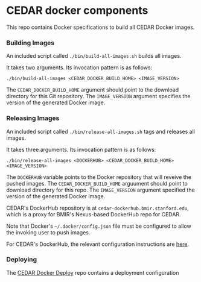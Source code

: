 # CEDAR docker components

This repo contains Docker specifications to build all CEDAR Docker images.

### Building Images

An included script called `./bin/build-all-images.sh` builds all images.

It takes two arguments. Its invocation pattern is as follows:

    ./bin/build-all-images <CEDAR_DOCKER_BUILD_HOME> <IMAGE_VERSION>

The `CEDAR_DOCKER_BUILD_HOME` argument should point to the download directory for this Git repository.
The `IMAGE_VERSION` argument specifies the version of the generated Docker image.

### Releasing Images

An included script called `./bin/release-all-images.sh` tags and releases all images.

It takes three arguments. Its invocation pattern is as follows:

    ./bin/release-all-images <DOCKERHUB> <CEDAR_DOCKER_BUILD_HOME> <IMAGE_VERSION>

The `DOCKERHUB` variable points to the Docker repository that will reveive the pushed images.
The `CEDAR_DOCKER_BUILD_HOME` arguument should point to download directory for this repo.
The `IMAGE_VERSION` argument specified the version of the generated Docker image.

CEDAR's DockerHub repository is at `cedar-dockerhub.bmir.stanford.edu`, which is a proxy for BMIR's Nexus-based DockerHub repo for CEDAR.

Note that Docker's `~/.docker/config.json` file must be configured to allow the invoking user to push images.

For CEDAR's DockerHub, the relevant configuration instructions are [here](https://github.com/metadatacenter/cedar-conf/wiki/Configuring-Docker-to-use-the-CEDAR-Nexus-DockerHub).

### Deploying

The [CEDAR Docker Deploy](https://github.com/metadatacenter/cedar-docker-deploy) repo contains a deployment configuration 
